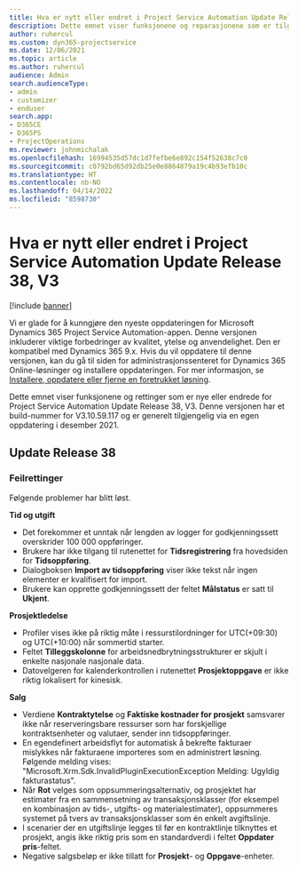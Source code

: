 ```yaml
---
title: Hva er nytt eller endret i Project Service Automation Update Release 38, V3
description: Dette emnet viser funksjonene og reparasjonene som er tilgjengelige i Microsoft Dynamics 365 Project Service Automation-oppdateringsutgivelsen 38, V3.
author: ruhercul
ms.custom: dyn365-projectservice
ms.date: 12/06/2021
ms.topic: article
ms.author: ruhercul
audience: Admin
search.audienceType:
- admin
- customizer
- enduser
search.app:
- D365CE
- D365PS
- ProjectOperations
ms.reviewer: johnmichalak
ms.openlocfilehash: 16994535d57dc1d7fefbe6e892c154f52638c7c0
ms.sourcegitcommit: c0792bd65d92db25e0e8864879a19c4b93efb10c
ms.translationtype: HT
ms.contentlocale: nb-NO
ms.lasthandoff: 04/14/2022
ms.locfileid: "8598730"
---
```

# <a name="whats-new-or-changed-in-project-service-automation-update-release-38-v3"></a>Hva er nytt eller endret i Project Service Automation Update Release 38, V3

[!include [banner](../includes/psa-now-project-operations.md)]

Vi er glade for å kunngjøre den nyeste oppdateringen for Microsoft Dynamics 365 Project Service Automation-appen. Denne versjonen inkluderer viktige forbedringer av kvalitet, ytelse og anvendelighet. Den er kompatibel med Dynamics 365 9.x. Hvis du vil oppdatere til denne versjonen, kan du gå til siden for administrasjonssenteret for Dynamics 365 Online-løsninger og installere oppdateringen. For mer informasjon, se [Installere, oppdatere eller fjerne en foretrukket løsning](/power-platform/admin/install-remove-preferred-solution).

Dette emnet viser funksjonene og rettinger som er nye eller endrede for Project Service Automation Update Release 38, V3. Denne versjonen har et build-nummer for V3.10.59.117 og er generelt tilgjengelig via en egen oppdatering i desember 2021.

## <a name="update-release-38"></a>Update Release 38

### <a name="bug-fixes"></a>Feilrettinger

Følgende problemer har blitt løst.

**Tid og utgift**

- Det forekommer et unntak når lengden av logger for godkjenningssett overskrider 100 000 oppføringer.
- Brukere har ikke tilgang til rutenettet for **Tidsregistrering** fra hovedsiden for **Tidsoppføring**.
- Dialogboksen **Import av tidsoppføring** viser ikke tekst når ingen elementer er kvalifisert for import.
- Brukere kan opprette godkjenningssett der feltet **Målstatus** er satt til **Ukjent**.

**Prosjektledelse**

- Profiler vises ikke på riktig måte i ressurstilordninger for UTC(+09:30) og UTC(+10:00) når sommertid starter.
- Feltet **Tilleggskolonne** for arbeidsnedbrytningsstrukturer er skjult i enkelte nasjonale nasjonale data.
- Datovelgeren for kalenderkontrollen i rutenettet **Prosjektoppgave** er ikke riktig lokalisert for kinesisk.

**Salg**

- Verdiene **Kontraktytelse** og **Faktiske kostnader for prosjekt** samsvarer ikke når reserveringsbare ressurser som har forskjellige kontraktsenheter og valutaer, sender inn tidsoppføringer.
- En egendefinert arbeidsflyt for automatisk å bekrefte fakturaer mislykkes når fakturaene importeres som en administrert løsning. Følgende melding vises: "Microsoft.Xrm.Sdk.InvalidPluginExecutionException Melding: Ugyldig fakturastatus".
- Når **Rot** velges som oppsummeringsalternativ, og prosjektet har estimater fra en sammensetning av transaksjonsklasser (for eksempel en kombinasjon av tids-, utgifts- og materialestimater), oppsummeres systemet på tvers av transaksjonsklasser som én enkelt avgiftslinje.
- I scenarier der en utgiftslinje legges til før en kontraktlinje tilknyttes et prosjekt, angis ikke riktig pris som en standardverdi i feltet **Oppdater pris**-feltet.
- Negative salgsbeløp er ikke tillatt for **Prosjekt**- og **Oppgave**-enheter.
